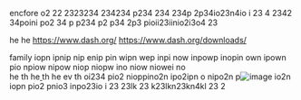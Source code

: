 encfore  o2 22 2323234 234234 p234 234 234p 2p34io23n4io i 23 4 2342 34poini po2 34 p p234 p2 p34 2p3 pioii23iinio2i3o4  23 

he 
he https://www.dash.org/
https://www.dash.org/downloads/

family  iopn ipnip nip enip pin wipn wep inpi now inpowp inopin own ipown pio npiow nipow niop niopw ino niow niowei no   
      he 
        th
          he[
](https://upload.wikimedia.org/wikipedia/en/9/9d/Slime_%28Dragon_Quest%29.png)            th 
              he ev th oi234 pio2 nioppino2n ipo2ipn o nipo2n p![image](https://github.com/DarkEvamSar/Christies/assets/160559076/a3a47d02-489e-47b7-9055-f8a0b3c93f6d)
io2n iopn pio2 pnio3 inpo23io i 23 23lk 23 k23lkn23kn4kl 23 2
